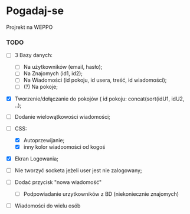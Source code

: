 # Pogadaj-se
Projrekt na WEPPO
### TODO

- [ ] 3 Bazy danych:
    - [ ] Na użytkowników (email, hasło);
    - [ ] Na Znajomych (id1, id2);
    - [ ] Na Wiadomości (id pokoju, id usera, treść, id wiadomości);
    - [ ] (?) Na pokoje;

- [x] Tworzenie/dołączanie do pokojów ( id pokoju: concat(sort(idU1, idU2, ..);
- [ ] Dodanie wielowątkowości wiadomości;
- [ ] CSS:
    - [x] Autoprzewijanie;
    - [x] inny kolor wiadoomości od kogoś
- [x] Ekran Logowania;
- [ ] Nie tworzyć socketa jeżeli user jest nie zalogowany;
- [ ] Dodać przycisk "nowa wiadomość"
    - [ ] Podpowiadanie urzytkowników z BD (niekoniecznie znajomych)
- [ ] Wiadomości do wielu osób



